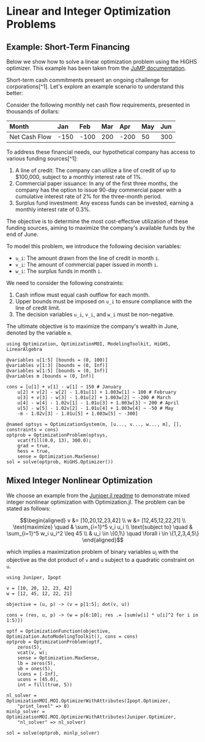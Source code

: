 # Linear and Integer Optimization Problems

## Example: Short-Term Financing

Below we show how to solve a linear optimization problem using the HiGHS optimizer.
This example has been taken from the [JuMP documentation](https://jump.dev/JuMP.jl/stable/tutorials/linear/finance/#Short-term-financing).

Short-term cash commitments present an ongoing challenge for corporations[^1]. Let's explore an example scenario to understand this better:

Consider the following monthly net cash flow requirements, presented in thousands of dollars:

| Month         | Jan  | Feb  | Mar | Apr  | May | Jun |
|:------------- |:---- |:---- |:--- |:---- |:--- |:--- |
| Net Cash Flow | -150 | -100 | 200 | -200 | 50  | 300 |

To address these financial needs, our hypothetical company has access to various funding sources[^1]:

 1. A line of credit: The company can utilize a line of credit of up to $100,000, subject to a monthly interest rate of 1%.
 2. Commercial paper issuance: In any of the first three months, the company has the option to issue 90-day commercial paper with a cumulative interest rate of 2% for the three-month period.
 3. Surplus fund investment: Any excess funds can be invested, earning a monthly interest rate of 0.3%.

The objective is to determine the most cost-effective utilization of these funding sources, aiming to maximize the company's available funds by the end of June.

To model this problem, we introduce the following decision variables:

  - `u_i`: The amount drawn from the line of credit in month `i`.
  - `v_i`: The amount of commercial paper issued in month `i`.
  - `w_i`: The surplus funds in month `i`.

We need to consider the following constraints:

 1. Cash inflow must equal cash outflow for each month.
 2. Upper bounds must be imposed on `u_i` to ensure compliance with the line of credit limit.
 3. The decision variables `u_i`, `v_i`, and `w_i` must be non-negative.

The ultimate objective is to maximize the company's wealth in June, denoted by the variable `m`.

```@example linear
using Optimization, OptimizationMOI, ModelingToolkit, HiGHS, LinearAlgebra

@variables u[1:5] [bounds = (0, 100)]
@variables v[1:3] [bounds = (0, Inf)]
@variables w[1:5] [bounds = (0, Inf)]
@variables m [bounds = (0, Inf)]

cons = [u[1] + v[1] - w[1] ~ 150 # January
    u[2] + v[2] - w[2] - 1.01u[1] + 1.003w[1] ~ 100 # February
    u[3] + v[3] - w[3] - 1.01u[2] + 1.003w[2] ~ -200 # March
    u[4] - w[4] - 1.02v[1] - 1.01u[3] + 1.003w[3] ~ 200 # April
    u[5] - w[5] - 1.02v[2] - 1.01u[4] + 1.003w[4] ~ -50 # May
    -m - 1.02v[3] - 1.01u[5] + 1.003w[5] ~ -300]

@named optsys = OptimizationSystem(m, [u..., v..., w..., m], [], constraints = cons)
optprob = OptimizationProblem(optsys,
    vcat(fill(0.0, 13), 300.0);
    grad = true,
    hess = true,
    sense = Optimization.MaxSense)
sol = solve(optprob, HiGHS.Optimizer())
```

<!--
```julia
using Enzyme
objective(u, p) = u[14]

constraints(res,u,p) = res .= [
    u[1] + u[6] - u[9] # January
    ,u[2] + u[7] - u[10] - 1.01u[1] + 1.003u[9] # February
    ,u[3] + u[8] - u[11] - 1.01u[2] + 1.003u[10] # March
    ,u[4] - u[12] - 1.02u[6] - 1.01u[3] + 1.003u[11] # April
    ,u[5] - u[13] - 1.02u[7] - 1.01u[4] + 1.003u[12] # May
    ,-u[14] - 1.02u[8] - 1.01u[5] + 1.003u[13] # June
]

optf = OptimizationFunction(objective, Optimization.AutoModelingToolkit(), cons = constraints)
optprob = OptimizationProblem(optf, [zeros(13)..., 300]; lb = zeros(14), ub = vcat(ones(5).*100, fill(Inf, 9)), lcons = [150, 100, -200, 200, -50, -300], ucons = [150, 100, -200, 200, -50, -300], sense = Optimization.MaxSense)
sol = solve(optprob, HiGHS.Optimizer())
```
-->
## Mixed Integer Nonlinear Optimization

<!--
```julia
    using Juniper, Ipopt, HiGHS

    ModelingToolkit.@variables b[1:4] [bounds = (0, 1)]
    ModelingToolkit.@variables i[1:24]
    ModelingToolkit.@variables objvar

    for j in 1:16
        push!(vars, i[j])
        ModelingToolkit.setmetadata(i[j], ModelingToolkit.VariableBounds, (0, 5))
    end

    ModelingToolkit.setmetadata(i[21], ModelingToolkit.VariableBounds, (0, 15))
    ModelingToolkit.setmetadata(i[22], ModelingToolkit.VariableBounds, (0, 12))
    ModelingToolkit.setmetadata(i[23], ModelingToolkit.VariableBounds, (0, 9))
    ModelingToolkit.setmetadata(i[24], ModelingToolkit.VariableBounds, (0, 6))

    constraints = [
        -0.1 * b[1] - 0.2 * b[2] - 0.3 * b[3] - 0.4 * b[4] - i[21] - i[22] - i[23] -
        i[24] + objvar ~ 0.0
        ,9.0 ≲ i[21] * i[1] + i[22] * i[2] + i[23] * i[3] + i[24] * i[4]
        ,7.0 ≲ i[21] * i[5] + i[22] * i[6] + i[23] * i[7] + i[24] * i[8]
        ,12.0 ≲ i[21] * i[9] + i[22] * i[10] + i[23] * i[11] + i[24] * i[12]
        ,11.0 ≲ i[21] * i[13] + i[22] * i[14] + i[23] * i[15] + i[24] * i[16]
        ,-330 * i[1] - 360 * i[5] - 385 * i[9] - 415 * i[13] + 1700 * b[1] ≲ 0.0
        ,-330 * i[2] - 360 * i[6] - 385 * i[10] - 415 * i[14] + 1700 * b[2] ≲ 0.0
        ,-330 * i[3] - 360 * i[7] - 385 * i[11] - 415 * i[15] + 1700 * b[3] ≲ 0.0
        ,-330 * i[4] - 360 * i[8] - 385 * i[12] - 415 * i[16] + 1700 * b[4] ≲ 0.0
        ,330 * i[1] + 360 * i[5] + 385 * i[9] + 415 * i[13] - 1900 * b[1] ≲ 0.0
        ,330 * i[2] + 360 * i[6] + 385 * i[10] + 415 * i[14] - 1900 * b[2] ≲ 0.0
        ,330 * i[3] + 360 * i[7] + 385 * i[11] + 415 * i[15] - 1900 * b[3] ≲ 0.0
        ,330 * i[4] + 360 * i[8] + 385 * i[12] + 415 * i[16] - 1900 * b[4] ≲ 0.0
        ,-i[1] - i[5] - i[9] - i[13] + b[1] ≲ 0.0
        ,-i[2] - i[6] - i[10] - i[14] + b[2] ≲ 0.0
        ,-i[3] - i[7] - i[11] - i[15] + b[3] ≲ 0.0
        ,-i[4] - i[8] - i[12] - i[16] + b[4] ≲ 0.0
        ,i[1] + i[5] + i[9] + i[13] - 5 * b[1] ≲ 0.0
        ,i[2] + i[6] + i[10] + i[14] - 5 * b[2] ≲ 0.0
        ,i[3] + i[7] + i[11] + i[15] - 5 * b[3] ≲ 0.0
        ,i[4] + i[8] + i[12] + i[16] - 5 * b[4] ≲ 0.0
        ,b[1] - i[21] ≲ 0.0
        ,b[2] - i[22] ≲ 0.0
        ,b[3] - i[23] ≲ 0.0
        ,b[4] - i[24] ≲ 0.0
        ,-15 * b[1] + i[21] ≲ 0.0
        ,-12 * b[2] + i[22] ≲ 0.0
        ,-9 * b[3] + i[23] ≲ 0.0
        ,-6 * b[4] + i[24] ≲ 0.0
        ,8.0 ≲ i[21] + i[22] + i[23] + i[24]
        ,-b[1] + b[2] ≲ 0.0
        ,-b[2] + b[3] ≲ 0.0
        ,-b[3] + b[4] ≲ 0.0
        ,-i[21] + i[22] ≲ 0.0
        ,-i[22] + i[23] ≲ 0.0
        ,-i[23] + i[24] ≲ 0.0
    ]

    i_idxs = [1, 2, 3, 4, 5, 6, 7, 8, 9, 10, 11, 12, 13, 14, 15, 16, 21, 22, 23, 24]
    vars = [b..., [i[j] for j in i_idxs]..., objvar]

    @named optsys = OptimizationSystem(objvar, vars, [], constraints = constraints)
    optprob = OptimizationProblem(optsys, vcat(ones(24), 5), int = vcat(fill(true, 24), false), grad = true,  cons_j = true, hess = true, cons_h = true)

    nl_solver = OptimizationMOI.MOI.OptimizerWithAttributes(Ipopt.Optimizer,
                                                            "print_level" => 0)
    mip_solver = OptimizationMOI.MOI.OptimizerWithAttributes(HiGHS.Optimizer,
                                                            "output_flag" => false
                                                            )
    minlp_solver = OptimizationMOI.MOI.OptimizerWithAttributes(Juniper.Optimizer,
                                                               "nl_solver" => nl_solver,
                                                               "mip_solver" => mip_solver)
     opt = OptimizationMOI.MOI.OptimizerWithAttributes(Alpine.Optimizer,
                                                                "minlp_solver" => minlp_solver,
                                                               "nl_solver" => nl_solver,
                                                               "mip_solver" => mip_solver)
    sol = solve(optprob, opt)
```
-->
<!--
```julia
using Juniper, Ipopt

    LB = [100, 1000, 1000, 10, 10, 10, 10, 10]
    UB = [10000, 10000, 10000, 1000, 1000, 1000, 1000, 1000]

    ModelingToolkit.@variables x[1:8]
    ModelingToolkit.@variables y[1:5] [bounds = (0, 1)]

    for j in 1:8
        ModelingToolkit.setmetadata(x[j], ModelingToolkit.VariableBounds, (LB[j], UB[j]))
    end

    function cons(res, u, p)
        x, y = u[1:8], u[9:13]
        res .= [0.0025 * (x[4] * y[1] + x[6] * y[2])
                        ,0.0025 * (x[5] - x[4] * y[1] + x[7])
                        , 0.01(x[8] - x[5] * y[3]),
                        100 * x[1] - x[1] * x[6] * y[1] + 833.33252 * x[4] * y[1]
                        ,x[2] * x[4] * y[4] - x[2] * x[7] - 1250 * x[4] + 1250 * x[5],
                        x[3] * x[5] * y[2] * y[5] - x[3] * x[8] * y[5] - 2500 * x[5] * y[1] * y[4] + 1250000,
                        y[1] * y[2] * y[3],
                        y[4] * y[5] - (y[2] * y[3]),
                        y[1] * y[5] - (y[2] * y[4]),
                        ]
    end
    lcons = fill(-Inf, 9)
    ucons = [1, 1, 1, 83333.333, 0, 0, 0, 0, 0]
    objective = (u,p) -> u[1] + u[2] + u[3]
    optf = OptimizationFunction(objective, Optimization.AutoForwardDiff(), cons = cons)
# @named optsys = OptimizationSystem(objective, [x..., y...], [], constraints = constraints)
optprob = OptimizationProblem(optf, vcat((LB + UB) ./ 2,zeros(5));lb = vcat(LB, fill(0, 5)), ub = vcat(UB, fill(1, 5)), lcons, ucons, int = vcat(fill(false, 8), fill(true, 5)))

nl_solver = OptimizationMOI.MOI.OptimizerWithAttributes(Ipopt.Optimizer,
                                                            "print_level" => 0)
mi_solver = OptimizationMOI.MOI.OptimizerWithAttributes(HiGHS.Optimizer,
                                                            "presolve" => "on",
                                                            "log_to_console" => false,
                                                            )
minlp_solver = OptimizationMOI.MOI.OptimizerWithAttributes(Juniper.Optimizer,
                                                            "nl_solver" => nl_solver,
                                                            "mip_solver" => mi_solver)
opt = OptimizationMOI.MOI.OptimizerWithAttributes(Alpine.Optimizer,
                                                            "minlp_solver" => minlp_solver,
                                                            "nlp_solver" => nl_solver,
                                                            "mip_solver" => mi_solver)
sol = solve(optprob, minlp_solver)
```
-->
We choose an example from the [Juniper.jl readme](https://github.com/lanl-ansi/Juniper.jl#use-with-jump) to demonstrate mixed integer nonlinear optimization with Optimization.jl. The problem can be stated as follows:

```math
\begin{aligned}

v &= [10,20,12,23,42] \\
w &= [12,45,12,22,21] \\

\text{maximize} \quad & \sum_{i=1}^5 v_i u_i \\

\text{subject to} \quad & \sum_{i=1}^5 w_i u_i^2 \leq 45 \\

& u_i \in \{0,1\} \quad \forall i \in \{1,2,3,4,5\}

\end{aligned}
```

which implies a maximization problem of binary variables $u_i$ with the objective as the dot product of `v` and `u` subject to a quadratic constraint on `u`.

```@example linear
using Juniper, Ipopt

v = [10, 20, 12, 23, 42]
w = [12, 45, 12, 22, 21]

objective = (u, p) -> (v = p[1:5]; dot(v, u))

cons = (res, u, p) -> (w = p[6:10]; res .= [sum(w[i] * u[i]^2 for i in 1:5)])

optf = OptimizationFunction(objective, Optimization.AutoModelingToolkit(), cons = cons)
optprob = OptimizationProblem(optf,
    zeros(5),
    vcat(v, w);
    sense = Optimization.MaxSense,
    lb = zeros(5),
    ub = ones(5),
    lcons = [-Inf],
    ucons = [45.0],
    int = fill(true, 5))

nl_solver = OptimizationMOI.MOI.OptimizerWithAttributes(Ipopt.Optimizer,
    "print_level" => 0)
minlp_solver = OptimizationMOI.MOI.OptimizerWithAttributes(Juniper.Optimizer,
    "nl_solver" => nl_solver)

sol = solve(optprob, minlp_solver)
```
